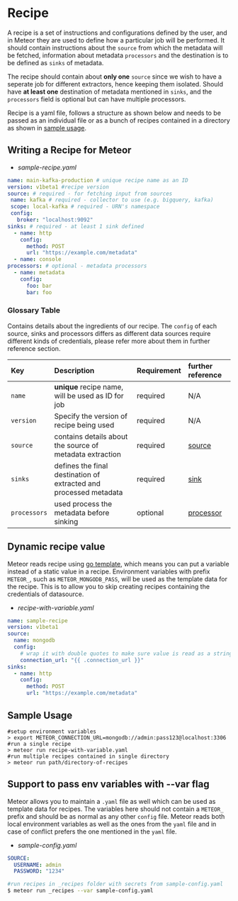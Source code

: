 # Recipe

A recipe is a set of instructions and configurations defined by the user, and in Meteor they are used to define how a particular job will be performed. It should contain instructions about the `source` from which the metadata will be fetched, information about metadata `processors` and the destination is to be defined as `sinks` of metadata.

The recipe should contain about **only one** `source` since we wish to have a seperate job for different extractors, hence keeping them isolated. Should have **at least one** destination of metadata mentioned in `sinks`, and the `processors` field is optional but can have multiple processors.

Recipe is a yaml file, follows a structure as shown below and needs to be passed as an individual file or as a bunch of recipes contained in a directory as shown in [sample usage](recipe.md#sample-usage).

## Writing a Recipe for Meteor

* _sample-recipe.yaml_

```yaml
name: main-kafka-production # unique recipe name as an ID
version: v1beta1 #recipe version
source: # required - for fetching input from sources
 name: kafka # required - collector to use (e.g. bigquery, kafka)
 scope: local-kafka # required - URN's namespace 
 config:
   broker: "localhost:9092"
sinks: # required - at least 1 sink defined
  - name: http
    config:
      method: POST
      url: "https://example.com/metadata"
  - name: console
processors: # optional - metadata processors
  - name: metadata
    config:
      foo: bar
      bar: foo
```

### Glossary Table

Contains details about the ingredients of our recipe. The `config` of each source, sinks and processors differs as different data sources require different kinds of credentials, please refer more about them in further reference section.

| Key          | Description                                                       | Requirement | further reference         |
|:-------------|:------------------------------------------------------------------|:------------|:--------------------------|
| `name`       | **unique** recipe name, will be used as ID for job                | required    | N/A                       |
| `version`    | Specify the version of recipe being used                          | required    | N/A                       |
| `source`     | contains details about the source of metadata extraction          | required    | [source](source.md)       |
| `sinks`      | defines the final destination of extracted and processed metadata | required    | [sink](sink.md)           |
| `processors` | used process the metadata before sinking                          | optional    | [processor](processor.md) |

## Dynamic recipe value

Meteor reads recipe using [go template](https://golang.org/pkg/text/template/), which means you can put a variable instead of a static value in a recipe.
Environment variables with prefix `METEOR_`, such as `METEOR_MONGODB_PASS`, will be used as the template data for the recipe.
This is to allow you to skip creating recipes containing the credentials of datasource.

* _recipe-with-variable.yaml_

```yaml
name: sample-recipe
version: v1beta1
source:
  name: mongodb
  config:
    # wrap it with double quotes to make sure value is read as a string
    connection_url: "{{ .connection_url }}"
sinks:
  - name: http
    config:
      method: POST
      url: "https://example.com/metadata"
```

## Sample Usage

```text
#setup environment variables
> export METEOR_CONNECTION_URL=mongodb://admin:pass123@localhost:3306
#run a single recipe
> meteor run recipe-with-variable.yaml
#run multiple recipes contained in single directory
> meteor run path/directory-of-recipes
```

## Support to pass env variables with --var flag

Meteor allows you to maintain a `.yaml` file as well which can be used as template data for recipes.
The variables here should not contain a `METEOR_` prefix and should be as normal as any other `config` file.
Meteor reads both local environment variables as well as the ones from the `yaml` file and in case of conflict prefers the one mentioned in the `yaml` file.

* _sample-config.yaml_

```yaml
SOURCE:
  USERNAME: admin
  PASSWORD: "1234"
```

```bash
#run recipes in _recipes folder with secrets from sample-config.yaml
$ meteor run _recipes --var sample-config.yaml
```
